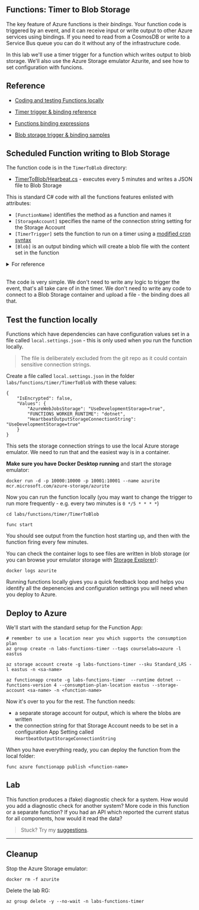 ## Functions: Timer to Blob Storage

The key feature of Azure functions is their _bindings_. Your function code is triggered by an event, and it can receive input or write output to other Azure services using bindings. If you need to read from a CosmosDB or write to a Service Bus queue you can do it without any of the infrastructure code.

In this lab we'll use a timer trigger for a function which writes output to blob storage. We'll also use the Azure Storage emulator Azurite, and see how to set configuration with funcions.

## Reference

- [Coding and testing Functions locally](https://learn.microsoft.com/en-us/azure/azure-functions/functions-develop-local)

- [Timer trigger & binding reference](https://learn.microsoft.com/en-us/azure/azure-functions/functions-bindings-timer?tabs=in-process&pivots=programming-language-csharp)

- [Functions binding expressions](https://learn.microsoft.com/en-us/azure/azure-functions/functions-bindings-expressions-patterns)

- [Blob storage trigger & binding samples](https://github.com/Azure/azure-sdk-for-net/tree/main/sdk/storage/Microsoft.Azure.WebJobs.Extensions.Storage.Blobs#examples)

## Scheduled Function writing to Blob Storage

The function code is in the `TimerToBlob` directory:

- [TimerToBlob/Hearbeat.cs](/labs/functions/timer/TimerToBlob/Hearbeat.cs) - executes every 5 minutes and writes a JSON file to Blob Storage

This is standard C# code with all the functions features enlisted with attributes:

- `[FunctionName]` identifies the method as a function and names it
- `[StorageAccount]` specifies the name of the connection string setting for the Storage Account
- `[TimerTrigger]` sets the function to run on a timer using a [modified cron syntax](https://learn.microsoft.com/en-us/azure/azure-functions/functions-bindings-timer?tabs=in-process&pivots=programming-language-csharp#ncrontab-expressions)
- `[Blob]` is an output binding which will create a blob file with the content set in the function

<details>
  <summary>For reference</summary>

Here's how the function was created:

```
func init TimerToBlob --dotnet 

cd TimerToBlob

func templates list

func new --name Heartbeat --template "Timer trigger"

dotnet add package Microsoft.Azure.WebJobs.Extensions.Storage.Blobs
```

</details><br/>

The code is very simple. We don't need to write any logic to trigger the event, that's all take care of in the timer. We don't need to write any code to connect to a Blob Storage container and upload a file - the binding does all that.

## Test the function locally

Functions which have dependencies can have configuration values set in a file called `local.settings.json` - this is only used when you run the function locally.

> The file is deliberately excluded from the git repo as it could contain sensitive connection strings.

Create a file called `local.settings.json` in the folder `labs/functions/timer/TimerToBlob` with these values:

```
{
    "IsEncrypted": false,
    "Values": {
        "AzureWebJobsStorage": "UseDevelopmentStorage=true",
        "FUNCTIONS_WORKER_RUNTIME": "dotnet",
        "HeartbeatOutputStorageConnectionString": "UseDevelopmentStorage=true"
    }
}
```

This sets the storage connection strings to use the local Azure storage emulator. We need to run that and the easiest way is in a container.

**Make sure you have Docker Desktop running** and start the storage emulator:

```
docker run -d -p 10000:10000 -p 10001:10001 --name azurite mcr.microsoft.com/azure-storage/azurite
```

Now you can run the function locally (you may want to change the trigger to run more frequently - e.g. every two minutes is `0 */5 * * * *`)

```
cd labs/functions/timer/TimerToBlob

func start
```

You should see output from the function host starting up, and then with the function firing every few minutes.

You can check the container logs to see files are written in blob storage (or you can browse your emulator storage with [Storage Explorer](https://learn.microsoft.com/en-us/azure/vs-azure-tools-storage-manage-with-storage-explorer)):

```
docker logs azurite
```

Running functions locally gives you a quick feedback loop and helps you identify all the depenencies and configuration settings you will need when you deploy to Azure.

## Deploy to Azure

We'll start with the standard setup for the Function App:

```
# remember to use a location near you which supports the consumption plan
az group create -n labs-functions-timer --tags courselabs=azure -l eastus

az storage account create -g labs-functions-timer --sku Standard_LRS -l eastus -n <sa-name>

az functionapp create -g labs-functions-timer  --runtime dotnet --functions-version 4 --consumption-plan-location eastus --storage-account <sa-name> -n <function-name> 
```

Now it's over to you for the rest. The function needs:

- a separate storage account for output, which is where the blobs are written
- the connection string for that Storage Account needs to be set in a configuration App Setting called `HeartbeatOutputStorageConnectionString`

When you have everything ready, you can deploy the function from the local folder:

```
func azure functionapp publish <function-name>
```

## Lab

This function produces a (fake) diagnostic check for a system. How would you add a diagnostic check for another system? More code in this function or a separate function? If you had an API which reported the current status for all components, how would it read the data?

> Stuck? Try my [suggestions](suggestions.md).

___

## Cleanup

Stop the Azure Storage emulator:

```
docker rm -f azurite
```

Delete the lab RG:

```
az group delete -y --no-wait -n labs-functions-timer
```

